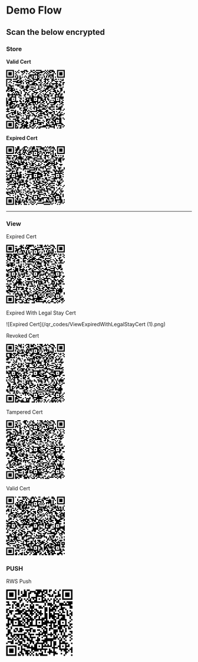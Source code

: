 # Demo Flow

## Scan the below encrypted

### Store

**Valid Cert**

![Valid Cert ](/qr_codes/StoreValidCert.png)

**Expired Cert**

![Expired Cert ](/qr_codes/StoreExpiredCert.png)

---

### View

Expired Cert

![Expired Cert](/qr_codes/ViewExpiredCert.png)

Expired With Legal Stay Cert

![Expired Cert](/qr_codes/ViewExpiredWithLegalStayCert (1).png)

Revoked Cert

![Revoked Cert](/qr_codes/ViewRevoked.png)

Tampered Cert

![Tampered Cert](/qr_codes/ViewTamperedCert.png)

Valid Cert

![Valid Cert](/qr_codes/ViewValidCert.png)

### PUSH

RWS Push

![RWS Push](/qr_codes/RWSPush.png)
